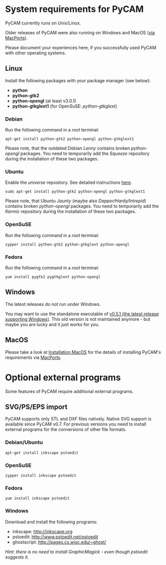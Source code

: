 System requirements for PyCAM
=============================

PyCAM currently runs on Unix/Linux.

Older releases of PyCAM were also running on Windows and MacOS ([via
MacPorts](http://sourceforge.net/projects/pycam/forums/forum/860183/topic/3800091)).

Please document your experiences here, if you successfully used PyCAM
with other operating systems.

Linux
-----

Install the following packages with your package manager (see below):

-   **python**
-   **python-gtk2**
-   **python-opengl** (at least v3.0.1)
-   **python-gtkglext1** (for OpenSuSE: *python-gtkglext*)

### Debian

Run the following command in a *root* terminal:

    apt-get install python-gtk2 python-opengl python-gtkglext1

Please note, that the outdated Debian *Lenny* contains broken *python-opengl* packages.
You need to temporarily add the *Squeeze* repository during the installation of these two packages.

### Ubuntu

Enable the *universe* repository. See detailed instructions
[here](http://help.ubuntu.com/community/Repositories/Ubuntu).

    sudo apt-get install python-gtk2 python-opengl python-gtkglext1

Please note, that Ubuntu *Jaunty* (maybe also *Dapper/Hardy/Intrepid*) contains broken
*python-opengl* packages. You need to temporarily add the *Karmic* repository during the
installation of these two packages.

### OpenSuSE

Run the following command in a *root* terminal:

    zypper install python-gtk2 python-gtkglext python-opengl

### Fedora

Run the following command in a *root* terminal:

    yum install pygtk2 pygtkglext python-opengl

Windows
-------

The latest releases do not run under Windows.

You may want to use the standalone executable of [v0.5.1 (the latest release supporting
Windows)](https://sourceforge.net/projects/pycam/files/pycam/0.5.1/). This old version is not
maintained anymore - but maybe you are lucky and it just works for you.


MacOS
-----

Please take a look at [Installation MacOS](installation-macos.md)
for the details of installing PyCAM's requirements via
[MacPorts](http://www.macports.org/).


Optional external programs
==========================

Some features of PyCAM require additional external programs.


SVG/PS/EPS import
-----------------

PyCAM supports only STL and DXF files natively. Native SVG support is available
since PyCAM v0.7. For previous versions you need to install external programs
for the conversions of other file formats.

### Debian/Ubuntu

    apt-get install inkscape pstoedit

### OpenSuSE

    zypper install inkscape pstoedit

### Fedora

    yum install inkscape pstoedit

### Windows

Download and install the following programs:

* inkscape: <http://inkscape.org>
* pstoedit: <http://www.pstoedit.net/pstoedit>
* ghostscript: <http://pages.cs.wisc.edu/~ghost/>

*Hint: there is no need to install GraphicMagick - even though pstoedit
suggests it.*
